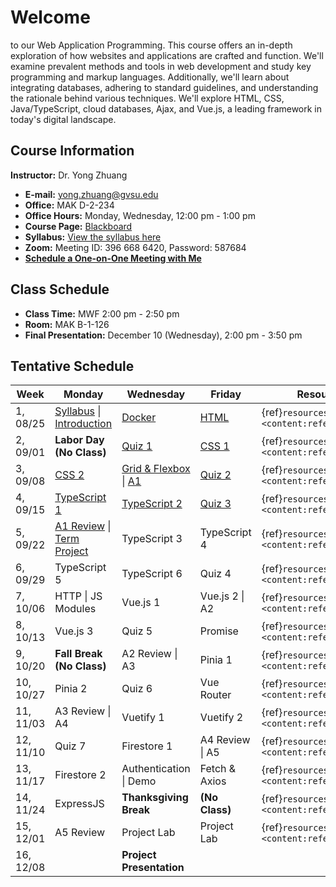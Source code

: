 # Welcome

to our Web Application Programming. This course offers an in-depth exploration of how websites and applications are crafted and function. We'll examine prevalent methods and tools in web development and study key programming and markup languages. Additionally, we'll learn about integrating databases, adhering to standard guidelines, and understanding the rationale behind various techniques. We'll explore HTML, CSS, Java/TypeScript, cloud databases, Ajax, and Vue.js, a leading framework in today's digital landscape.

## Course Information

**Instructor:** Dr. Yong Zhuang

- <i class="fa fa-envelope"></i> **E-mail:** [yong.zhuang@gvsu.edu](mailto:yong.zhuang@gvsu.edu)
- <i class="fa fa-building"></i> **Office:** MAK D-2-234
- <i class="fa fa-building"></i> **Office Hours:** Monday, Wednesday, 12:00 pm - 1:00 pm
- <i class="fa fa-book"></i> **Course Page:** [Blackboard](https://lms.gvsu.edu/)
- <i class="fa fa-book-reader"></i> **Syllabus:** [View the syllabus here](assets/pdf/syllabus.pdf)
- <i class="fa fa-video"></i> **Zoom:** Meeting ID: 396 668 6420, Password: 587684
- <i class="fa fa-calendar"></i> [**Schedule a One-on-One Meeting with Me**](https://outlook.office.com/bookwithme/user/8e0ad8c680e644aab3c32cd9c13b690b@gvsu.edu/meetingtype/9w4hDtDIaEmhON9SMd9_4Q2?anonymous&ep=mLinkFromTile)

## Class Schedule

- **Class Time:** MWF 2:00 pm - 2:50 pm
- **Room:** MAK B-1-126
- **Final Presentation:** December 10 (Wednesday), 2:00 pm - 3:50 pm

## Tentative Schedule

| Week | Monday | Wednesday | Friday | Resources |
| --- | --- | --- | --- | --- |
| 1, 08/25 | [Syllabus](assets/pdf/Syllabus-Intro.pdf) \| [Introduction](assets/pdf/Introduction.pdf) | [Docker](assets/pdf/Docker.pdf) | [HTML](assets/pdf/HTML.pdf) | {ref}`resources <content:references:w1>` |
| 2, 09/01 | **Labor Day (No Class)** | [Quiz 1](quizzes/1.md) | [CSS 1](assets/pdf/CSS-I.pdf) | {ref}`resources <content:references:w2>` |
| 3, 09/08 | [CSS 2](assets/pdf/CSS-II.pdf) | [Grid & Flexbox](assets/pdf/CSS-Grid-Flexbox.pdf) \| [A1](assignments/css-html.md) | [Quiz 2](quizzes/2.md) | {ref}`resources <content:references:w3>` |
| 4, 09/15 | [TypeScript 1](assets/pdf/TypeScript-I.pdf) | [TypeScript 2](assets/pdf/TypeScript-II.pdf) | [Quiz 3](quizzes/3.md) | {ref}`resources <content:references:w4>` |
| 5, 09/22 | [A1 Review](assignments/main.css) \| [Term Project](project/term.md) | TypeScript 3 | TypeScript 4 | {ref}`resources <content:references:w5>` |
| 6, 09/29 | TypeScript 5 | TypeScript 6 | Quiz 4 | {ref}`resources <content:references:w6>` |
| 7, 10/06 | HTTP \| JS Modules | Vue.js 1 | Vue.js 2 \| A2 | {ref}`resources <content:references:w7>` |
| 8, 10/13 | Vue.js 3 | Quiz 5 | Promise | {ref}`resources <content:references:w8>` |
| 9, 10/20 | **Fall Break (No Class)** | A2 Review \| A3 | Pinia 1 | {ref}`resources <content:references:w9>` |
| 10, 10/27 | Pinia 2 | Quiz 6 | Vue Router | {ref}`resources <content:references:w10>` |
| 11, 11/03 | A3 Review \| A4 | Vuetify 1 | Vuetify 2 | {ref}`resources <content:references:w11>` |
| 12, 11/10 | Quiz 7 | Firestore 1 | A4 Review \| A5 | {ref}`resources <content:references:w12>` |
| 13, 11/17 | Firestore 2 | Authentication \| Demo | Fetch & Axios | {ref}`resources <content:references:w13>` |
| 14, 11/24 | ExpressJS | **Thanksgiving Break** | **(No Class)** | {ref}`resources <content:references:w14>` |
| 15, 12/01 | A5 Review | Project Lab | Project Lab | {ref}`resources <content:references:w15>` |
| 16, 12/08 |  | **Project Presentation** |  |  |
